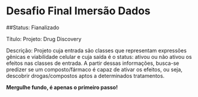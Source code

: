 
# Desafio Final Imersão Dados

##Status: Fianalizado

Título: Projeto: Drug Discovery

Descrição: Projeto cuja entrada são classes que representam expressões gênicas e viabilidade celular e cuja saída é o status: ativou ou não ativou os efeitos nas classes de entrada. A partir dessas informações, busca-se predizer se um composto/fármaco é capaz de ativar os efeitos, ou seja, descobrir drogas/compostos aptos a determinados tratamentos. 





**Mergulhe fundo, é apenas o primeiro passo!**
